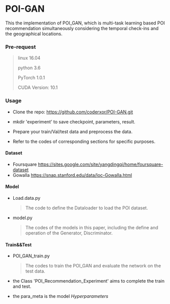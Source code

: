# POI-GAN

This the implementation of POI_GAN, which is multi-task learning based POI recommendation simultaneously considering the temporal check-ins and the geographical locations.

### Pre-request

> linux 16.04
>
> python 3.6
>
> PyTorch 1.0.1
>
> CUDA Version: 10.1

### Usage

- Clone the repo:  https://github.com/coderxor/POI-GAN.git

- mkdir  'experiment' to save checkpoint, parameters, result.
- Prepare your train/Val/test data and preprocess the data.
-  Refer to the codes of corresponding sections for specific purposes.

#### Dataset

- Foursquare <https://sites.google.com/site/yangdingqi/home/foursquare-dataset>
- Gowalla <https://snap.stanford.edu/data/loc-Gowalla.html>

#### Model

- Load.data.py

  > The code to define the Dataloader to load the POI dataset.

- model.py

  > The codes of the models in this paper, including the define and operation of the Generator, Discriminator.

#### Train&&Test

- POI_GAN_train.py

  > The codes to train the POI_GAN and evaluate the network on the test data.

- the Class  'POI_Recommendation_Experiment' aims to complete the train and test.
- the para_meta is the model *Hyperparameters* 
